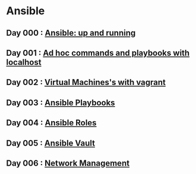 # Ansible

## Day 000 : [Ansible: up and running](day000/README.md)

## Day 001 : [Ad hoc commands and playbooks with localhost](day001/README.md)

## Day 002 : [Virtual Machines's with vagrant](day002/README.md)

## Day 003 : [Ansible Playbooks](day003/README.md)

## Day 004 : [Ansible Roles](day004/README.md)

## Day 005 : [Ansible Vault](day005/README.md)

## Day 006 : [Network Management](day006/README.md)

